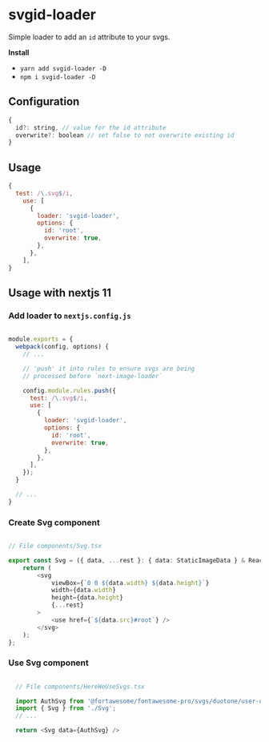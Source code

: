 # svgid-loader

Simple loader to add an `id` attribute to your svgs.

**Install**

- `yarn add svgid-loader -D`
- `npm i svgid-loader -D`

## Configuration

```js
{
  id?: string, // value for the id attribute
  overwrite?: boolean // set false to not overwrite existing id
}
```

## Usage

```js
{
  test: /\.svg$/i,
    use: [
      {
        loader: 'svgid-loader',
        options: {
          id: 'root',
          overwrite: true,
        },
      },
    ],
}
```

## Usage with nextjs 11

### Add loader to `nextjs.config.js`

```js

module.exports = {
  webpack(config, options) {
    // ...

    // 'push' it into rules to ensure svgs are being 
    // processed before `next-image-loader`

    config.module.rules.push({
      test: /\.svg$/i,
      use: [
        {
          loader: 'svgid-loader',
          options: {
            id: 'root',
            overwrite: true,
          },
        },
      ],
    });
  }

  // ...
}
```

### Create Svg component

```typescript

// File components/Svg.tsx

export const Svg = ({ data, ...rest }: { data: StaticImageData } & React.HTMLAttributes<SVGElement>) => {
	return (
		<svg
			viewBox={`0 0 ${data.width} ${data.height}`}
			width={data.width}
			height={data.height}
			{...rest}
		>
			<use href={`${data.src}#root`} />
		</svg>
	);
};

```

### Use Svg component

```typescript

  // File components/HereWeUseSvgs.tsx

  import AuthSvg from '@fortawesome/fontawesome-pro/svgs/duotone/user-unlock.svg';
  import { Svg } from './Svg';
  // ...

  return <Svg data={AuthSvg} />
```
